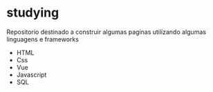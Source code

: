 # studying
Repositorio destinado a construir algumas paginas utilizando algumas linguagens e frameworks  
- HTML
- Css
- Vue
- Javascript
- SQL
